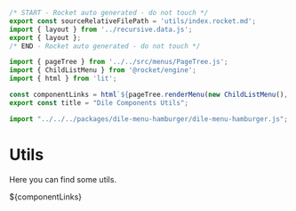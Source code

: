 ```js server
/* START - Rocket auto generated - do not touch */
export const sourceRelativeFilePath = 'utils/index.rocket.md';
import { layout } from '../recursive.data.js';
export { layout };
/* END - Rocket auto generated - do not touch */

import { pageTree } from '../../src/menus/PageTree.js'; 
import { ChildListMenu } from '@rocket/engine';
import { html } from 'lit';

const componentLinks = html`${pageTree.renderMenu(new ChildListMenu(), sourceRelativeFilePath)}`;
export const title = "Dile Components Utils";
```

```js script
import "../../../packages/dile-menu-hamburger/dile-menu-hamburger.js";
```


# Utils

Here you can find some utils.

<div>${componentLinks}</div>

